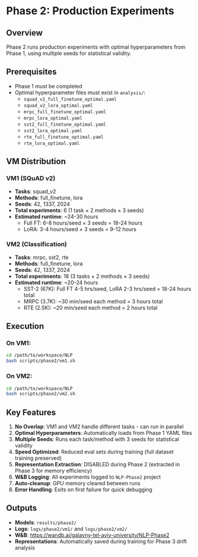 # Phase 2: Production Experiments

## Overview
Phase 2 runs production experiments with optimal hyperparameters from Phase 1, using multiple seeds for statistical validity.

## Prerequisites
- Phase 1 must be completed
- Optimal hyperparameter files must exist in `analysis/`:
  - `squad_v2_full_finetune_optimal.yaml`
  - `squad_v2_lora_optimal.yaml`
  - `mrpc_full_finetune_optimal.yaml`
  - `mrpc_lora_optimal.yaml`
  - `sst2_full_finetune_optimal.yaml`
  - `sst2_lora_optimal.yaml`
  - `rte_full_finetune_optimal.yaml`
  - `rte_lora_optimal.yaml`

## VM Distribution

### VM1 (SQuAD v2)
- **Tasks**: squad_v2
- **Methods**: full_finetune, lora
- **Seeds**: 42, 1337, 2024
- **Total experiments**: 6 (1 task × 2 methods × 3 seeds)
- **Estimated runtime**: ~24-30 hours
  - Full FT: 6-8 hours/seed × 3 seeds = 18-24 hours
  - LoRA: 3-4 hours/seed × 3 seeds = 9-12 hours

### VM2 (Classification)
- **Tasks**: mrpc, sst2, rte
- **Methods**: full_finetune, lora
- **Seeds**: 42, 1337, 2024
- **Total experiments**: 18 (3 tasks × 2 methods × 3 seeds)
- **Estimated runtime**: ~20-24 hours
  - SST-2 (67K): Full FT 4-5 hrs/seed, LoRA 2-3 hrs/seed = 18-24 hours total
  - MRPC (3.7K): ~30 min/seed each method = 3 hours total
  - RTE (2.5K): ~20 min/seed each method = 2 hours total

## Execution

### On VM1:
```bash
cd /path/to/workspace/NLP
bash scripts/phase2/vm1.sh
```

### On VM2:
```bash
cd /path/to/workspace/NLP
bash scripts/phase2/vm2.sh
```

## Key Features

1. **No Overlap**: VM1 and VM2 handle different tasks - can run in parallel
2. **Optimal Hyperparameters**: Automatically loads from Phase 1 YAML files
3. **Multiple Seeds**: Runs each task/method with 3 seeds for statistical validity
4. **Speed Optimized**: Reduced eval sets during training (full dataset training preserved)
5. **Representation Extraction**: DISABLED during Phase 2 (extracted in Phase 3 for memory efficiency)
6. **W&B Logging**: All experiments logged to `NLP-Phase2` project
7. **Auto-cleanup**: GPU memory cleared between runs
8. **Error Handling**: Exits on first failure for quick debugging

## Outputs

- **Models**: `results/phase2/`
- **Logs**: `logs/phase2/vm1/` and `logs/phase2/vm2/`
- **W&B**: https://wandb.ai/galavny-tel-aviv-university/NLP-Phase2
- **Representations**: Automatically saved during training for Phase 3 drift analysis
